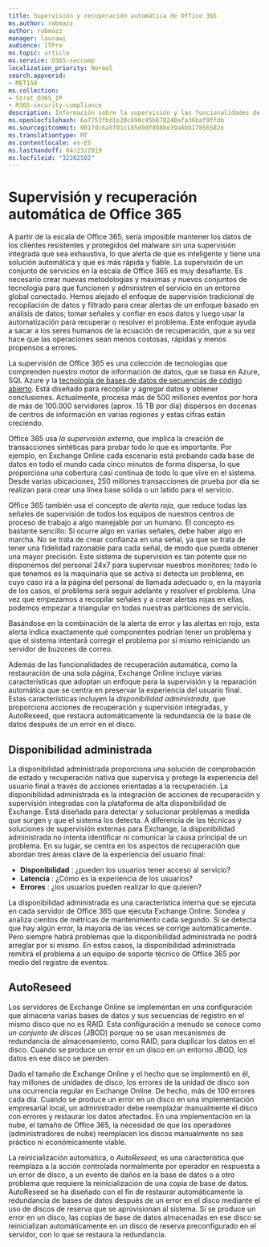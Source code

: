 ```yaml
---
title: Supervisión y recuperación automática de Office 365
ms.author: robmazz
author: robmazz
manager: laurawi
audience: ITPro
ms.topic: article
ms.service: O365-seccomp
localization_priority: Normal
search.appverid:
- MET150
ms.collection:
- Strat_O365_IP
- M365-security-compliance
description: Información sobre la supervisión y las funcionalidades de Autorrecuperación de Office 365.
ms.openlocfilehash: 6a7753fbd1e20c690c45b670240afa36baf9ffdb
ms.sourcegitcommit: 0017dc6a5f81c165d9dfd88be39a6bb17856582e
ms.translationtype: MT
ms.contentlocale: es-ES
ms.lasthandoff: 04/23/2019
ms.locfileid: "32262502"
---
```

# <a name="office-365-monitoring-and-self-healing"></a>Supervisión y recuperación automática de Office 365
A partir de la escala de Office 365, sería imposible mantener los datos de los clientes resistentes y protegidos del malware sin una supervisión integrada que sea exhaustiva, lo que alerta de que es inteligente y tiene una solución automática y que es más rápida y fiable. La supervisión de un conjunto de servicios en la escala de Office 365 es muy desafiante. Es necesario crear nuevas metodologías y máximas y nuevos conjuntos de tecnología para que funcionen y administren el servicio en un entorno global conectado. Hemos alejado el enfoque de supervisión tradicional de recopilación de datos y filtrado para crear alertas de un enfoque basado en análisis de datos; tomar señales y confiar en esos datos y luego usar la automatización para recuperar o resolver el problema. Este enfoque ayuda a sacar a los seres humanos de la ecuación de recuperación, que a su vez hace que las operaciones sean menos costosas, rápidas y menos propensos a errores. 

La supervisión de Office 365 es una colección de tecnologías que comprenden nuestro motor de información de datos, que se basa en Azure, SQL Azure y la [tecnología de bases de datos de secuencias de código abierto](http://cassandra.apache.org/). Está diseñado para recopilar y agregar datos y obtener conclusiones. Actualmente, procesa más de 500 millones eventos por hora de más de 100.000 servidores (aprox. 15 TB por día) dispersos en docenas de centros de información en varias regiones y estas cifras están creciendo. 

Office 365 usa *la supervisión externa*, que implica la creación de transacciones sintéticas para probar todo lo que es importante. Por ejemplo, en Exchange Online cada escenario está probando cada base de datos en todo el mundo cada cinco minutos de forma dispersa, lo que proporciona una cobertura casi continua de todo lo que vive en el sistema. Desde varias ubicaciones, 250 millones transacciones de prueba por día se realizan para crear una línea base sólida o un latido para el servicio. 

Office 365 también usa el concepto de *alerta roja*, que reduce todas las señales de supervisión de todos los equipos de nuestros centros de proceso de trabajo a algo manejable por un humano. El concepto es bastante sencillo: Si ocurre algo en varias señales, debe haber algo en marcha. No se trata de crear confianza en una señal, ya que se trata de tener una fidelidad razonable para cada señal, de modo que pueda obtener una mayor precisión. Este sistema de supervisión es tan potente que no disponemos del personal 24x7 para supervisar nuestros monitores; todo lo que tenemos es la maquinaria que se activa si detecta un problema, en cuyo caso irá a la página del personal de llamada adecuado o, en la mayoría de los casos, el problema será seguir adelante y resolver el problema. Una vez que empezamos a recopilar señales y a crear alertas rojas en ellas, podemos empezar a triangular en todas nuestras particiones de servicio. 

Basándose en la combinación de la alerta de error y las alertas en rojo, esta alerta indica exactamente qué componentes podrían tener un problema y que el sistema intentará corregir el problema por sí mismo reiniciando un servidor de buzones de correo. 

Además de las funcionalidades de recuperación automática, como la restauración de una sola página, Exchange Online incluye varias características que adoptan un enfoque para la supervisión y la reparación automática que se centra en preservar la experiencia del usuario final. Estas características incluyen la *disponibilidad administrada*, que proporciona acciones de recuperación y supervisión integradas, y AutoReseed, que restaura automáticamente la redundancia de la base de datos después de un error en el disco. 

## <a name="managed-availability"></a>Disponibilidad administrada 
La disponibilidad administrada proporciona una solución de comprobación de estado y recuperación nativa que supervisa y protege la experiencia del usuario final a través de acciones orientadas a la recuperación. La disponibilidad administrada es la integración de acciones de recuperación y supervisión integradas con la plataforma de alta disponibilidad de Exchange. Está diseñada para detectar y solucionar problemas a medida que surgen y que el sistema los detecta. A diferencia de las técnicas y soluciones de supervisión externas para Exchange, la disponibilidad administrada no intenta identificar ni comunicar la causa principal de un problema. En su lugar, se centra en los aspectos de recuperación que abordan tres áreas clave de la experiencia del usuario final: 
- **Disponibilidad** : ¿pueden los usuarios tener acceso al servicio? 
- **Latencia** : ¿Cómo es la experiencia de los usuarios? 
- **Errores** : ¿los usuarios pueden realizar lo que quieren? 

La disponibilidad administrada es una característica interna que se ejecuta en cada servidor de Office 365 que ejecuta Exchange Online. Sondea y analiza cientos de métricas de mantenimiento cada segundo. Si se detecta que hay algún error, la mayoría de las veces se corrige automáticamente. Pero siempre habrá problemas que la disponibilidad administrada no podrá arreglar por sí mismo. En estos casos, la disponibilidad administrada remitirá el problema a un equipo de soporte técnico de Office 365 por medio del registro de eventos. 

## <a name="autoreseed"></a>AutoReseed 
Los servidores de Exchange Online se implementan en una configuración que almacena varias bases de datos y sus secuencias de registro en el mismo disco que no es RAID. Esta configuración a menudo se conoce como *un conjunto de discos* (JBOD) porque no se usan mecanismos de redundancia de almacenamiento, como RAID, para duplicar los datos en el disco. Cuando se produce un error en un disco en un entorno JBOD, los datos en ese disco se pierden. 

Dado el tamaño de Exchange Online y el hecho que se implementó en él, hay millones de unidades de disco, los errores de la unidad de disco son una ocurrencia regular en Exchange Online. De hecho, más de 100 errores cada día. Cuando se produce un error en un disco en una implementación empresarial local, un administrador debe reemplazar manualmente el disco con errores y restaurar los datos afectados. En una implementación en la nube, el tamaño de Office 365, la necesidad de que los operadores (administradores de nube) reemplacen los discos manualmente no sea práctico ni económicamente viable. 

La reinicialización automática, o *AutoReseed*, es una característica que reemplaza a la acción controlada normalmente por operador en respuesta a un error de disco, a un evento de daños en la base de datos o a otro problema que requiere la reinicialización de una copia de base de datos. AutoReseed se ha diseñado con el fin de restaurar automáticamente la redundancia de bases de datos después de un error en el disco mediante el uso de discos de reserva que se aprovisionan al sistema. Si se produce un error en un disco, las copias de base de datos almacenadas en ese disco se reinicializan automáticamente en un disco de reserva preconfigurado en el servidor, con lo que se restaura la redundancia. 